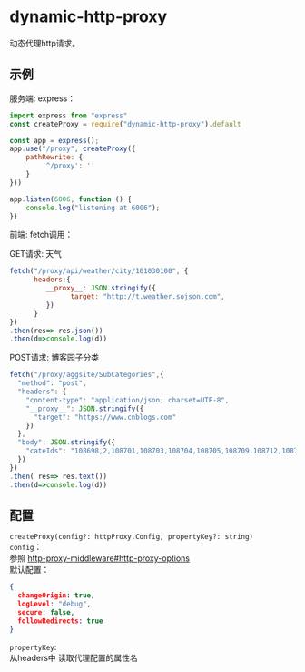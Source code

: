 # dynamic-http-proxy  
动态代理http请求。  

## 示例

服务端: express：
```js
import express from "express"
const createProxy = require("dynamic-http-proxy").default

const app = express();
app.use("/proxy", createProxy({
    pathRewrite: {
        '^/proxy': ''
    }
}))

app.listen(6006, function () {
    console.log("listening at 6006");
})
```

前端: fetch调用：   

GET请求: 天气 
```js
fetch("/proxy/api/weather/city/101030100", {
      headers:{
         __proxy__: JSON.stringify({
               target: "http://t.weather.sojson.com",      
         })
      }
})
.then(res=> res.json())
.then(d=>console.log(d))
```

POST请求: 博客园子分类
```js
fetch("/proxy/aggsite/SubCategories",{
  "method": "post",
  "headers": {
    "content-type": "application/json; charset=UTF-8",
    "__proxy__": JSON.stringify({
      "target": "https://www.cnblogs.com"
    })
  },
  "body": JSON.stringify({
    "cateIds": "108698,2,108701,108703,108704,108705,108709,108712,108724,4"
  })
})
.then( res=> res.text())
.then(d=>console.log(d))
``` 


## 配置
`createProxy(config?: httpProxy.Config, propertyKey?: string)`   
`config`：    
参照 [http-proxy-middleware#http-proxy-options](https://github.com/chimurai/http-proxy-middleware#http-proxy-options)   
默认配置：
```json
{
  changeOrigin: true,
  logLevel: "debug",
  secure: false,
  followRedirects: true  
}
```

`propertyKey`:   
从headers中 读取代理配置的属性名



